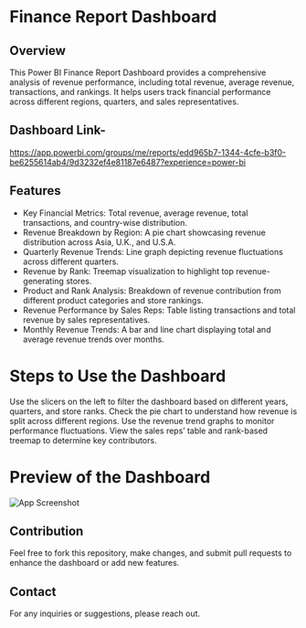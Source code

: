 # Finance Report Dashboard

## Overview
This Power BI Finance Report Dashboard provides a comprehensive analysis of revenue performance, including total revenue, average revenue, transactions, and rankings. It helps users track financial performance across different regions, quarters, and sales representatives.

## Dashboard Link-
https://app.powerbi.com/groups/me/reports/edd965b7-1344-4cfe-b3f0-be6255614ab4/9d3232ef4e81187e6487?experience=power-bi

## Features
- Key Financial Metrics: Total revenue, average revenue, total transactions, and country-wise distribution.
- Revenue Breakdown by Region: A pie chart showcasing revenue distribution across Asia, U.K., and U.S.A.
- Quarterly Revenue Trends: Line graph depicting revenue fluctuations across different quarters.
- Revenue by Rank: Treemap visualization to highlight top revenue-generating stores.
- Product and Rank Analysis: Breakdown of revenue contribution from different product categories and store rankings.
- Revenue Performance by Sales Reps: Table listing transactions and total revenue by sales representatives.
- Monthly Revenue Trends: A bar and line chart displaying total and average revenue trends over months.

# Steps to Use the Dashboard
Use the slicers on the left to filter the dashboard based on different years, quarters, and store ranks.
Check the pie chart to understand how revenue is split across different regions.
Use the revenue trend graphs to monitor performance fluctuations.
View the sales reps’ table and rank-based treemap to determine key contributors.

# Preview of the Dashboard
![App Screenshot](https://github.com/user-attachments/assets/022bdd74-cc81-4e17-a3f0-f4e990d1a65d)

## Contribution
Feel free to fork this repository, make changes, and submit pull requests to enhance the dashboard or add new features.

## Contact
For any inquiries or suggestions, please reach out.
